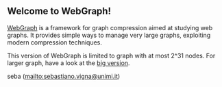Welcome to WebGraph!
--------------------

[WebGraph](http://webgraph.di.unimi.it/) is a framework for graph
compression aimed at studying web graphs. It provides simple ways to
manage very large graphs, exploiting modern compression techniques.

This version of WebGraph is limited to graph with at most 2^31 nodes. For
larger graph, have a look at the [big
version](https://github.com/vigna/webgraph-big).

seba (<mailto:sebastiano.vigna@unimi.it>)
